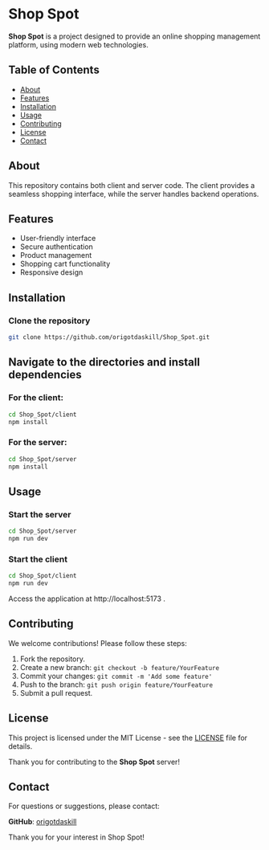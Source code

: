 # Shop Spot

**Shop Spot** is a project designed to provide an online shopping management platform, using modern web technologies.

## Table of Contents

- [About](#about)
- [Features](#features)
- [Installation](#installation)
- [Usage](#usage)
- [Contributing](#contributing)
- [License](#license)
- [Contact](#contact)

## About

This repository contains both client and server code. The client provides a seamless shopping interface, while the server handles backend operations.

## Features

- User-friendly interface
- Secure authentication
- Product management
- Shopping cart functionality
- Responsive design

## Installation

### Clone the repository

```bash
git clone https://github.com/origotdaskill/Shop_Spot.git
```

## Navigate to the directories and install dependencies

### For the client:

```bash
cd Shop_Spot/client
npm install
```

### For the server:

```bash
cd Shop_Spot/server
npm install
```
## Usage
 ### Start the server
```bash
cd Shop_Spot/server
npm run dev 
```
 ### Start the client
```bash
cd Shop_Spot/client
npm run dev
```

Access the application at http://localhost:5173 .

## Contributing
We welcome contributions! Please follow these steps:

1. Fork the repository.
2. Create a new branch: `git checkout -b feature/YourFeature`
3. Commit your changes: `git commit -m 'Add some feature'`
4. Push to the branch: `git push origin feature/YourFeature`
5. Submit a pull request.


## License

This project is licensed under the MIT License - see the [LICENSE](../LICENSE.txt) file for details.

Thank you for contributing to the **Shop Spot** server!

## Contact

For questions or suggestions, please contact:

**GitHub**: [origotdaskill](https://github.com/origotdaskill)

Thank you for your interest in Shop Spot!
